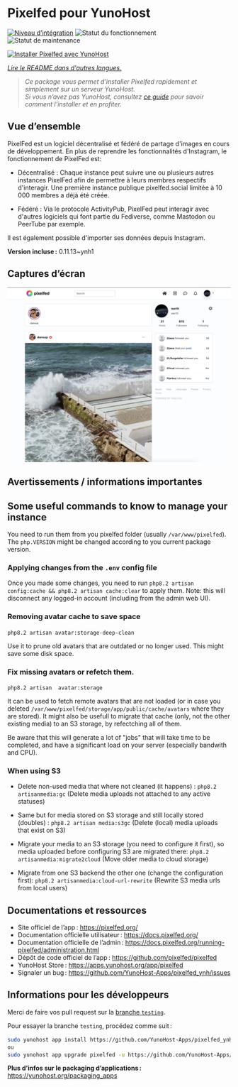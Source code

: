 <!--
Nota bene : ce README est automatiquement généré par <https://github.com/YunoHost/apps/tree/master/tools/readme_generator>
Il NE doit PAS être modifié à la main.
-->

# Pixelfed pour YunoHost

[![Niveau d’intégration](https://dash.yunohost.org/integration/pixelfed.svg)](https://dash.yunohost.org/appci/app/pixelfed) ![Statut du fonctionnement](https://ci-apps.yunohost.org/ci/badges/pixelfed.status.svg) ![Statut de maintenance](https://ci-apps.yunohost.org/ci/badges/pixelfed.maintain.svg)

[![Installer Pixelfed avec YunoHost](https://install-app.yunohost.org/install-with-yunohost.svg)](https://install-app.yunohost.org/?app=pixelfed)

*[Lire le README dans d'autres langues.](./ALL_README.md)*

> *Ce package vous permet d’installer Pixelfed rapidement et simplement sur un serveur YunoHost.*  
> *Si vous n’avez pas YunoHost, consultez [ce guide](https://yunohost.org/install) pour savoir comment l’installer et en profiter.*

## Vue d’ensemble

PixelFed est un logiciel décentralisé et fédéré de partage d'images en cours de développement.
En plus de reprendre les fonctionnalités d'Instagram, le fonctionnement de PixelFed est:

* Décentralisé : Chaque instance peut suivre une ou plusieurs autres instances PixelFed afin de permettre à leurs membres respectifs d'interagir. Une première instance publique pixelfed.social limitée à 10 000 membres a déjà été créée.

* Fédéré : Via le protocole ActivityPub, PixelFed peut interagir avec d'autres logiciels qui font partie du Fediverse, comme Mastodon ou PeerTube par exemple.

Il est également possible d'importer ses données depuis Instagram.


**Version incluse :** 0.11.13~ynh1

## Captures d’écran

![Capture d’écran de Pixelfed](./doc/screenshots/screenshots.jpg)

## Avertissements / informations importantes

## Some useful commands to know to manage your instance
You need to run them from you pixelfed folder (usually `/var/www/pixelfed`). The `php.VERSION` might be changed according to you current package version.

### Applying changes from the `.env` config file

Once you made some changes, you need to run `php8.2 artisan config:cache && php8.2 artisan cache:clear` to apply them.
Note: this will disconnect any logged-in account (including from the admin web UI).

### Removing avatar cache to save space
`php8.2 artisan avatar:storage-deep-clean`

Use it to prune old avatars that are outdated or no longer used. This might save some disk space.

### Fix missing avatars or refetch them.
`php8.2 artisan  avatar:storage`

It can be used to fetch remote avatars that are not loaded (or in case you deleted `/var/www/pixelfed/storage/app/public/cache/avatars` where they are stored).
It might also be usefull to migrate that cache (only, not the other existing media) to an S3 storage, by refectching all of them.

Be aware that this will generate a lot of "jobs" that will take time to be completed, and have a significant load on your server (especially bandwith and CPU).

### When using S3

- Delete non-used media that where not cleaned (it happens) : `php8.2 artisanmedia:gc` (Delete media uploads not attached to any active statuses)

- Same but for media stored on S3 storage and still locally stored (doubles) : `php8.2 artisan media:s3gc` (Delete (local) media uploads that exist on S3)

- Migrate your media to an S3 storage (you need to configure it first), so media uploaded before configuring S3 are migrated there: `php8.2 artisanmedia:migrate2cloud` (Move older media to cloud storage)

- Migrate from one S3 backend the other one (change the configuration first): `php8.2 artisanmedia:cloud-url-rewrite` (Rewrite S3 media urls from local users)

## Documentations et ressources

- Site officiel de l’app : <https://pixelfed.org/>
- Documentation officielle utilisateur : <https://docs.pixelfed.org/>
- Documentation officielle de l’admin : <https://docs.pixelfed.org/running-pixelfed/administration.html>
- Dépôt de code officiel de l’app : <https://github.com/pixelfed/pixelfed>
- YunoHost Store : <https://apps.yunohost.org/app/pixelfed>
- Signaler un bug : <https://github.com/YunoHost-Apps/pixelfed_ynh/issues>

## Informations pour les développeurs

Merci de faire vos pull request sur la [branche `testing`](https://github.com/YunoHost-Apps/pixelfed_ynh/tree/testing).

Pour essayer la branche `testing`, procédez comme suit :

```bash
sudo yunohost app install https://github.com/YunoHost-Apps/pixelfed_ynh/tree/testing --debug
ou
sudo yunohost app upgrade pixelfed -u https://github.com/YunoHost-Apps/pixelfed_ynh/tree/testing --debug
```

**Plus d’infos sur le packaging d’applications :** <https://yunohost.org/packaging_apps>
